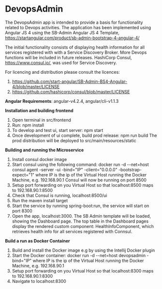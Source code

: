 # DevopsAdmin
The DevopsAdmin app is intended to provide a basis for functionality related to Devops activities.
The application has been implemented using Angular JS 4 using the SB-Admin Angular JS 4 Template,
https://startangular.com/product/sb-admin-bootstrap-4-angular-4/

The initial functionality consists of displaying health information for all services registered with
with a Service Discovery Broker. More Devops functions will be included in future releases.
HashiCorp Consul, https://www.consul.io/, was used for Service Discovery.

For licencing and distribution please consult the licences: 
1. https://github.com/start-angular/SB-Admin-BS4-Angular-4/blob/master/LICENSE
2. https://github.com/hashicorp/consul/blob/master/LICENSE


**Angular Requirements**: angular-v4.2.4, angular/cli-v1.1.3

**Installation and building frontend**
1. Open terminal in src/frontend
2. Run: npm install
3. To develop and test ui, start server: npm start
4. Once development of ui complete, build prod release: npm run build
   The prod distribution will be deployed to src/main/resources/static 

**Building and running the Microservice**
1. Install consul docker image
2. Start consul using the following command:
docker run -d --net=host consul agent -server -ui -bind="IP" -client="0.0.0.0" -bootstrap-expect="1"
where IP is the ip of the Virtual Host running the Docker Machine, e.g. 192.168.90.1
Consul will now be running on port 8500
3. Setup port forwarding on you Virtual Host so that localhost:8500 maps to 192.168.90.1:8500
4. Check that Consul is running, localhost:8500/ui
5. Run the maven install target
6. Start the service by running spring-boot:run, the service will start on port 8300
7. Open the app, localhost:3000. The SB Admin template will be loaded, showing the 
   Dashboard page. The top table in the Dashboard pages display the rendered custom
   component: HealthInfoComponent, which retrieves health info for all services registered with 
   Connsul.

**Build a run as Docker Container**
1. Build and install the Docker image e.g by using the Intellij Docker plugin
2. Start the Docker container:
docker run -d --net=host devopsadmin -bind="IP"
where IP is the ip of the Virtual Host running the Docker Machine, e.g. 192.168.90.1
3. Setup port forwarding on you Virtual Host so that localhost:8300 maps to 192.168.90.1:8300
4. Navigate to localhost:8300 
